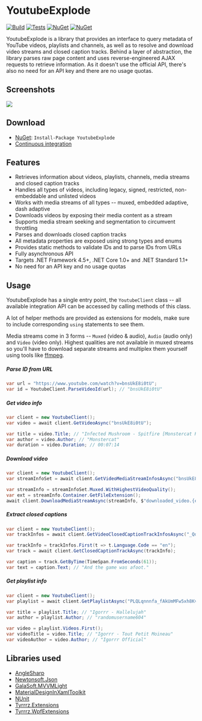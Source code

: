 # YoutubeExplode

[![Build](https://img.shields.io/appveyor/ci/Tyrrrz/YoutubeExplode/master.svg)](https://ci.appveyor.com/project/Tyrrrz/YoutubeExplode)
[![Tests](https://img.shields.io/appveyor/tests/Tyrrrz/YoutubeExplode/master.svg)](https://ci.appveyor.com/project/Tyrrrz/YoutubeExplode)
[![NuGet](https://img.shields.io/nuget/v/YoutubeExplode.svg)](https://nuget.org/packages/YoutubeExplode)
[![NuGet](https://img.shields.io/nuget/dt/YoutubeExplode.svg)](https://nuget.org/packages/YoutubeExplode)

YoutubeExplode is a library that provides an interface to query metadata of YouTube videos, playlists and channels, as well as to resolve and download video streams and closed caption tracks. Behind a layer of abstraction, the library parses raw page content and uses reverse-engineered AJAX requests to retrieve information. As it doesn't use the official API, there's also no need for an API key and there are no usage quotas.

## Screenshots

![](http://www.tyrrrz.me/Projects/YoutubeExplode/Images/1.png)

## Download

- [NuGet](https://nuget.org/packages/YoutubeExplode): `Install-Package YoutubeExplode`
- [Continuous integration](https://ci.appveyor.com/project/Tyrrrz/YoutubeExplode)

## Features

- Retrieves information about videos, playlists, channels, media streams and closed caption tracks
- Handles all types of videos, including legacy, signed, restricted, non-embeddable and unlisted videos
- Works with media streams of all types -- muxed, embedded adaptive, dash adaptive
- Downloads videos by exposing their media content as a stream
- Supports media stream seeking and segmentation to circumvent throttling
- Parses and downloads closed caption tracks
- All metadata properties are exposed using strong types and enums
- Provides static methods to validate IDs and to parse IDs from URLs
- Fully asynchronous API
- Targets .NET Framework 4.5+, .NET Core 1.0+ and .NET Standard 1.1+
- No need for an API key and no usage quotas

## Usage

YoutubeExplode has a single entry point, the `YoutubeClient` class -- all available integration API can be accessed by calling methods of this class.

A lot of helper methods are provided as extensions for models, make sure to include corresponding `using` statements to see them.

Media streams come in 3 forms -- `Muxed` (video & audio), `Audio` (audio only) and `Video` (video only). Highest qualities are not available in muxed streams so you'll have to download separate streams and multiplex them yourself using tools like [ffmpeg](https://www.ffmpeg.org/).

##### Parse ID from URL

```c#
var url = "https://www.youtube.com/watch?v=bnsUkE8i0tU";
var id = YoutubeClient.ParseVideoId(url); // "bnsUkE8i0tU"
```

##### Get video info

```c#
var client = new YoutubeClient();
var video = await client.GetVideoAsync("bnsUkE8i0tU");

var title = video.Title; // "Infected Mushroom - Spitfire [Monstercat Release]"
var author = video.Author; // "Monstercat"
var duration = video.Duration; // 00:07:14
```

##### Download video

```c#
var client = new YoutubeClient();
var streamInfoSet = await client.GetVideoMediaStreamInfosAsync("bnsUkE8i0tU");

var streamInfo = streamInfoSet.Muxed.WithHighestVideoQuality();
var ext = streamInfo.Container.GetFileExtension();
await client.DownloadMediaStreamAsync(streamInfo, $"downloaded_video.{ext}");
```

##### Extract closed captions

```c#
var client = new YoutubeClient();
var trackInfos = await client.GetVideoClosedCaptionTrackInfosAsync("_QdPW8JrYzQ");

var trackInfo = trackInfos.First(t => t.Language.Code == "en");
var track = await client.GetClosedCaptionTrackAsync(trackInfo);

var caption = track.GetByTime(TimeSpan.FromSeconds(61));
var text = caption.Text; // "And the game was afoot."
```

##### Get playlist info

```c#
var client = new YoutubeClient();
var playlist = await client.GetPlaylistAsync("PLQLqnnnfa_fAkUmMFw5xh8Kv0S5voEjC9");

var title = playlist.Title; // "Igorrr - Hallelujah"
var author = playlist.Author; // "randomusername604"

var video = playlist.Videos.First();
var videoTitle = video.Title; // "Igorrr - Tout Petit Moineau"
var videoAuthor = video.Author; // "Igorrr Official"
```

## Libraries used

- [AngleSharp](https://github.com/AngleSharp/AngleSharp)
- [Newtonsoft.Json](https://github.com/JamesNK/Newtonsoft.Json)
- [GalaSoft.MVVMLight](http://www.mvvmlight.net)
- [MaterialDesignInXamlToolkit](https://github.com/ButchersBoy/MaterialDesignInXamlToolkit)
- [NUnit](https://github.com/nunit/nunit)
- [Tyrrrz.Extensions](https://github.com/Tyrrrz/Extensions)
- [Tyrrrz.WpfExtensions](https://github.com/Tyrrrz/WpfExtensions)